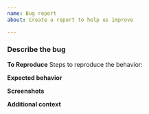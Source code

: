 ```yaml
---
name: Bug report
about: Create a report to help us improve

---
```


### Describe the bug
<!--- A clear and concise description of what the bug is. -->

**To Reproduce**
Steps to reproduce the behavior:
<!--- Ex. 1. Go to '...'
2. Click on '....'
3. Scroll down to '....'
4. See error -->

**Expected behavior**
<!--- A clear and concise description of what you expected to happen. -->

**Screenshots**
<!--- If applicable, add screenshots to help explain your problem. -->

**Additional context**
<!--- Add any other context about the problem here. -->
